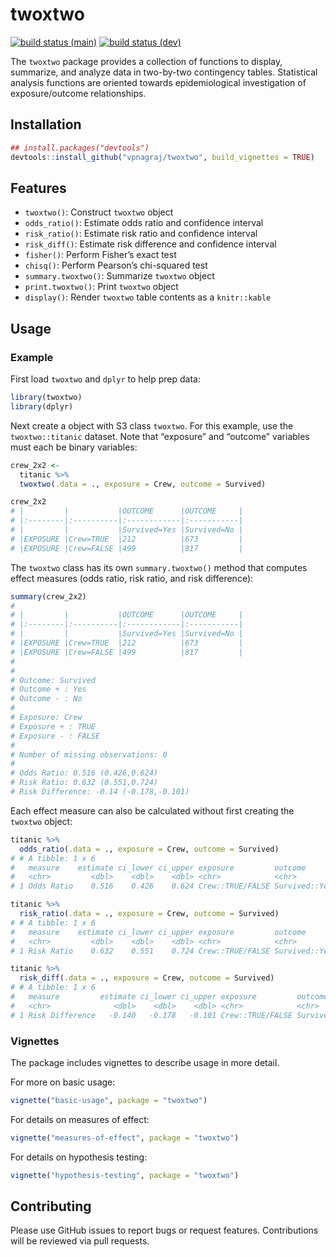 
<!-- README.md is generated from README.Rmd. Please edit that file -->

# twoxtwo

<!-- badges: start -->

[![build status
(main)](https://github.com/vpnagraj/twoxtwo/workflows/R-CMD-check-main/badge.svg)](https://github.com/vpnagraj/twoxtwo/actions)
[![build status
(dev)](https://github.com/vpnagraj/twoxtwo/workflows/R-CMD-check-dev/badge.svg)](https://github.com/vpnagraj/twoxtwo/actions)
<!-- badges: end -->

The `twoxtwo` package provides a collection of functions to display,
summarize, and analyze data in two-by-two contingency tables.
Statistical analysis functions are oriented towards epidemiological
investigation of exposure/outcome relationships.

## Installation

``` r
## install.packages("devtools")
devtools::install_github("vpnagraj/twoxtwo", build_vignettes = TRUE)
```

## Features

  - `twoxtwo()`: Construct `twoxtwo` object
  - `odds_ratio()`: Estimate odds ratio and confidence interval
  - `risk_ratio()`: Estimate risk ratio and confidence interval
  - `risk_diff()`: Estimate risk difference and confidence interval
  - `fisher()`: Perform Fisher’s exact test
  - `chisq()`: Perform Pearson’s chi-squared test
  - `summary.twoxtwo()`: Summarize `twoxtwo` object
  - `print.twoxtwo()`: Print `twoxtwo` object
  - `display()`: Render `twoxtwo` table contents as a `knitr::kable`

## Usage

### Example

First load `twoxtwo` and `dplyr` to help prep data:

``` r
library(twoxtwo)
library(dplyr)
```

Next create a object with S3 class `twoxtwo`. For this example, use the
`twoxtwo::titanic` dataset. Note that “exposure” and “outcome” variables
must each be binary variables:

``` r
crew_2x2 <-
  titanic %>%
  twoxtwo(.data = ., exposure = Crew, outcome = Survived)

crew_2x2
# |         |           |OUTCOME      |OUTCOME     |
# |:--------|:----------|:------------|:-----------|
# |         |           |Survived=Yes |Survived=No |
# |EXPOSURE |Crew=TRUE  |212          |673         |
# |EXPOSURE |Crew=FALSE |499          |817         |
```

The `twoxtwo` class has its own `summary.twoxtwo()` method that computes
effect measures (odds ratio, risk ratio, and risk difference):

``` r
summary(crew_2x2)
# 
# |         |           |OUTCOME      |OUTCOME     |
# |:--------|:----------|:------------|:-----------|
# |         |           |Survived=Yes |Survived=No |
# |EXPOSURE |Crew=TRUE  |212          |673         |
# |EXPOSURE |Crew=FALSE |499          |817         |
# 
# 
# Outcome: Survived
# Outcome + : Yes
# Outcome - : No
# 
# Exposure: Crew
# Exposure + : TRUE
# Exposure - : FALSE
# 
# Number of missing observations: 0
# 
# Odds Ratio: 0.516 (0.426,0.624)
# Risk Ratio: 0.632 (0.551,0.724)
# Risk Difference: -0.14 (-0.178,-0.101)
```

Each effect measure can also be calculated without first creating the
`twoxtwo` object:

``` r
titanic %>%
  odds_ratio(.data = ., exposure = Crew, outcome = Survived)
# # A tibble: 1 x 6
#   measure    estimate ci_lower ci_upper exposure         outcome         
#   <chr>         <dbl>    <dbl>    <dbl> <chr>            <chr>           
# 1 Odds Ratio    0.516    0.426    0.624 Crew::TRUE/FALSE Survived::Yes/No
```

``` r
titanic %>%
  risk_ratio(.data = ., exposure = Crew, outcome = Survived)
# # A tibble: 1 x 6
#   measure    estimate ci_lower ci_upper exposure         outcome         
#   <chr>         <dbl>    <dbl>    <dbl> <chr>            <chr>           
# 1 Risk Ratio    0.632    0.551    0.724 Crew::TRUE/FALSE Survived::Yes/No
```

``` r
titanic %>%
  risk_diff(.data = ., exposure = Crew, outcome = Survived)
# # A tibble: 1 x 6
#   measure         estimate ci_lower ci_upper exposure         outcome         
#   <chr>              <dbl>    <dbl>    <dbl> <chr>            <chr>           
# 1 Risk Difference   -0.140   -0.178   -0.101 Crew::TRUE/FALSE Survived::Yes/No
```

### Vignettes

The package includes vignettes to describe usage in more detail.

For more on basic usage:

``` r
vignette("basic-usage", package = "twoxtwo")
```

For details on measures of effect:

``` r
vignette("measures-of-effect", package = "twoxtwo")
```

For details on hypothesis testing:

``` r
vignette("hypothesis-testing", package = "twoxtwo")
```

## Contributing

Please use GitHub issues to report bugs or request features.
Contributions will be reviewed via pull requests.
